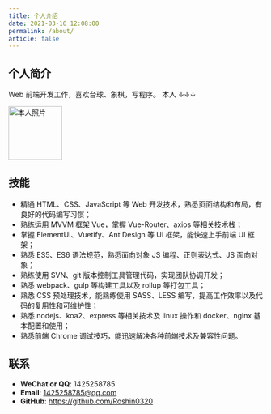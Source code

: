 ```yaml
---
title: 个人介绍
date: 2021-03-16 12:08:00
permalink: /about/
article: false
---
```


## 个人简介

Web 前端开发工作，喜欢台球、象棋，写程序。 本人 ↓↓↓

<img src='https://cdn.jsdelivr.net/gh/Roshin0320/images/blog/avatar.jpg' alt='本人照片' style="width:106px;">

## 技能

- 精通 HTML、CSS、JavaScript 等 Web 开发技术，熟悉页面结构和布局，有良好的代码编写习惯；
- 熟练运用 MVVM 框架 Vue，掌握 Vue-Router、axios 等相关技术栈；
- 掌握 ElementUI、Vuetify、Ant Design 等 UI 框架，能快速上手前端 UI 框架；
- 熟悉 ES5、ES6 语法规范，熟悉面向对象 JS 编程、正则表达式、JS 面向对象；
- 熟练使用 SVN、git 版本控制工具管理代码，实现团队协调开发；
- 熟悉 webpack、gulp 等构建工具以及 rollup 等打包工具；
- 熟悉 CSS 预处理技术，能熟练使用 SASS、LESS 编写，提高工作效率以及代码的复用性和可维护性；
- 熟悉 nodejs、koa2、express 等相关技术及 linux 操作和 docker、nginx 基本配置和使用；
- 熟悉前端 Chrome 调试技巧，能迅速解决各种前端技术及兼容性问题。

## 联系

- **WeChat or QQ**: <a :href="qqUrl">1425258785</a><Badge text="不可撩" type="accent" />
- **Email**: <a href="mailto:1425258785@qq.com">1425258785@qq.com</a>
- **GitHub**: <https://github.com/Roshin0320>

<script>
  export default {
    data(){
      return {
        qqUrl: 'tencent://message/?uin=1425258785&Site=&Menu=yes' 
      }
    },
    mounted(){
      const flag = navigator.userAgent.match(/(phone|pad|pod|iPhone|iPod|ios|iPad|Android|Mobile|BlackBerry|IEMobile|MQQBrowser|JUC|Fennec|wOSBrowser|BrowserNG|WebOS|Symbian|Windows Phone)/i);
      if(flag){
        this.qqUrl = 'mqqwpa://im/chat?chat_type=wpa&uin=1425258785&version=1&src_type=web&web_src=oicqzone.com'
      }
    }
  }
</script>

<!-- <style lang="stylus" scoped>
::v-deep
  .badge
    background: $accentColor !important;
</style> -->
